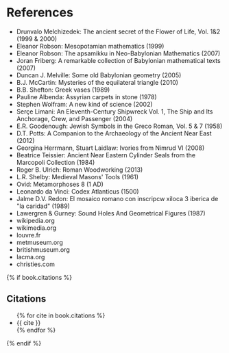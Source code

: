 # References

* Drunvalo Melchizedek: The ancient secret of the Flower of Life, Vol. 1&2 (1999 & 2000)
* Eleanor Robson: Mesopotamian mathematics (1999)
* Eleanor Robson: The apsamikku in Neo-Babylonian Mathematics (2007)
* Joran Friberg: A remarkable collection of Babylonian mathematical texts (2007)
* Duncan J. Melville: Some old Babylonian geometry (2005)
* B.J. McCartin: Mysteries of the equilateral triangle (2010)
* B.B. Shefton: Greek vases (1989)
* Pauline Albenda: Assyrian carpets in stone (1978)
* Stephen Wolfram: A new kind of science (2002)
* Serçe Limani: An Eleventh-Century Shipwreck Vol. 1, The Ship and Its Anchorage, Crew, and Passenger (2004)
* E.R. Goodenough: Jewish Symbols in the Greco Roman, Vol. 5 & 7 (1958)
* D.T. Potts: A Companion to the Archaeology of the Ancient Near East (2012)
* Georgina Herrmann, Stuart Laidlaw: Ivories from Nimrud VI (2008)
* Beatrice Teissier: Ancient Near Eastern Cylinder Seals from the Marcopoli Collection (1984)
* Roger B. Ulrich: Roman Woodworking (2013)
* L.R. Shelby: Medieval Masons' Tools (1961)
* Ovid: Metamorphoses 8 (1 AD)
* Leonardo da Vinci: Codex Atlanticus (1500)
* Jalme D.V. Redon: El mosaico romano con inscripcw xiloca 3 iberica de "la caridad" (1989)
* Lawergren & Gurney: Sound Holes And Geometrical Figures (1987)
* wikipedia.org
* wikimedia.org
* louvre.fr
* metmuseum.org
* britishmuseum.org
* lacma.org
* christies.com


{% if book.citations %}

## Citations
<ul class="references">
{% for cite in book.citations %}<li>{{ cite }}</li>{% endfor %}
</ul>
{% endif %}
